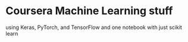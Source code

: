 # Coursera Machine Learning stuff
using Keras, PyTorch, and TensorFlow
and one notebook with just scikit learn
